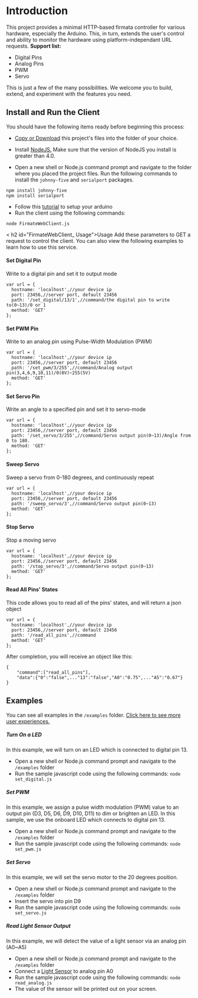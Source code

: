 # Introduction

This project provides a minimal HTTP-based firmata controller for various hardware, especially the Arduino. This, in turn, extends the user's control and ability to monitor the hardware using platform-independant URL requests. **Support list:**

- Digital Pins
- Analog Pins
- PWM
- Servo

This is just a few of the many possibilities. We welcome you to build, extend, and experiment with the features you need.

## Install and Run the Client

You should have the following items ready before beginning this process:

- [Copy or Download](https://github.com/LattePandaTeam/LattePanda-Development-Support/tree/master/FirmateWebClient#introduction) this project's files into the folder of your choice.

- Install [NodeJS.](https://nodejs.org/) Make sure that the version of NodeJS you install is greater than 4.0.
- Open a new shell or Node.js command prompt and navigate to the folder where you placed the project files. Run the following commands to install the `johnny-five` and `serialport` packages.

```
npm install johnny-five
npm install serialport
```

- Follow this [tutorial](/content/1st_edition/vs_programming.md#step-2-set-up-the-arduino) to setup your arduino
- Run the client using the following commands:

```
node FirmateWebClient.js
```

< h2 id="FirmateWebClient_ Usage">Usage Add these parameters to GET a request to control the client. You can also view the following examples to learn how to use this service.

#### Set Digital Pin

Write to a digital pin and set it to output mode

```
var url = {
  hostname: 'localhost',//your device ip
  port: 23456,//server port, default 23456
  path: '/set_digital/13/1',//command/the digital pin to write to(0~13)/0 or 1
  method: 'GET'
};
```

#### Set PWM Pin

Write to an analog pin using Pulse-Width Modulation (PWM)

```
var url = {
  hostname: 'localhost',//your device ip
  port: 23456,//server port, default 23456
  path: '/set_pwm/3/255',//command/Analog output pin(3,4,6,9,10,11)/0(0V)~255(5V)
  method: 'GET'
};

```

#### Set Servo Pin

Write an angle to a specified pin and set it to servo-mode

```
var url = {
  hostname: 'localhost',//your device ip
  port: 23456,//server port, default 23456
  path: '/set_servo/3/255',//command/Servo output pin(0~13)/Angle from 0 to 180.
  method: 'GET'
};
```

#### Sweep Servo

Sweep a servo from 0-180 degrees, and continuously repeat

```
var url = {
  hostname: 'localhost',//your device ip
  port: 23456,//server port, default 23456
  path: '/sweep_servo/3',//command/Servo output pin(0~13)
  method: 'GET'
};
```

#### Stop Servo

Stop a moving servo

```
var url = {
  hostname: 'localhost',//your device ip
  port: 23456,//server port, default 23456
  path: '/stop_servo/3',//command/Servo output pin(0~13)
  method: 'GET'
};

```

#### Read All Pins' States

This code allows you to read all of the pins' states, and will return a json object

```
var url = {
  hostname: 'localhost',//your device ip
  port: 23456,//server port, default 23456
  path: '/read_all_pins',//command
  method: 'GET'
};

```

After completion, you will receive an object like this:

```
{
    "command":["read_all_pins"],
    "data":{"0":"false",..."13":"false","A0":"0.75",..."A5":"0.67"}
}
```
## Examples

You can see all examples in the `/examples` folder. [Click here to see more user experiences.](https://www.lattepanda.com/forum/topic/313005)

##### Turn On a LED

In this example, we will turn on an LED which is connected to digital pin 13.

- Open a new shell or Node.js command prompt and navigate to the `/examples` folder
- Run the sample javascript code using the following commands: `node set_digital.js`

##### Set PWM

In this example, we assign a pulse width modulation (PWM) value to an output pin (D3, D5, D6, D9, D10, D11) to dim or brighten an LED. In this sample, we use the onboard LED which connects to digital pin 13.

- Open a new shell or Node.js command prompt and navigate to the `/examples` folder
- Run the sample javascript code using the following commands: `node set_pwm.js`

##### Set Servo

In this example, we will set the servo motor to the 20 degrees position.

- Open a new shell or Node.js command prompt and navigate to the `/examples` folder
- Insert the servo into pin D9
- Run the sample javascript code using the following commands: `node set_servo.js`

##### Read Light Sensor Output

In this example, we will detect the value of a light sensor via an analog pin (A0~A5)

- Open a new shell or Node.js command prompt and navigate to the `/examples` folder
- Connect a [Light Sensor](https://www.dfrobot.com/product-1428.html) to analog pin A0
- Run the sample javascript code using the following commands: `node read_analog.js`
- The value of the sensor will be printed out on your screen.

